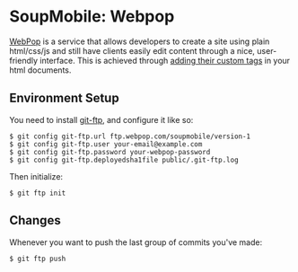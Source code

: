 # SoupMobile: Webpop

[WebPop](http://www.webpop.com/) is a service that allows developers to create a site using plain html/css/js and still have clients easily edit content through a nice, user-friendly interface. This is achieved through [adding their custom tags](http://www.webpop.com/documentation/template-engine) in your html documents.

## Environment Setup

You need to install [git-ftp](https://github.com/resmo/git-ftp), and configure it like so:

    $ git config git-ftp.url ftp.webpop.com/soupmobile/version-1
    $ git config git-ftp.user your-email@example.com
    $ git config git-ftp.password your-webpop-password
    $ git config git-ftp.deployedsha1file public/.git-ftp.log

Then initialize:

    $ git ftp init

## Changes

Whenever you want to push the last group of commits you've made:

    $ git ftp push
